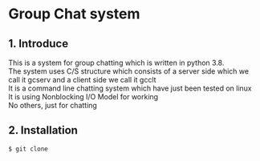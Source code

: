 # Group Chat system

## 1. Introduce

This is a system for group chatting which is written in python 3.8.   
The system uses C/S structure which consists of a server side which we call it gcserv and  a client side we call it gcclt   
It is a command line chatting system which have just been tested on linux   
It is using Nonblocking I/O Model for working   
No others, just for chatting   

## 2. Installation

```
$ git clone 
```

